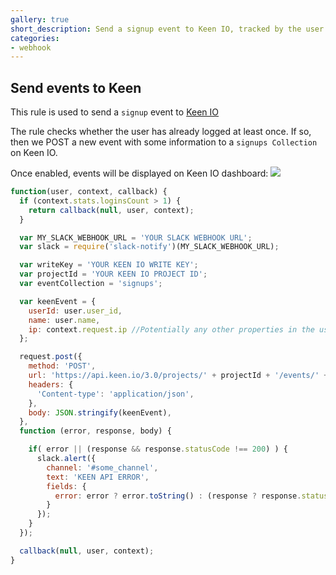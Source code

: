 ```yaml
---
gallery: true
short_description: Send a signup event to Keen IO, tracked by the user.signedUp property
categories:
- webhook
---
```

## Send events to Keen

This rule is used to send a `signup` event to [Keen IO](http://keen.io)

The rule checks whether the user has already logged at least once.
If so, then we POST a new event with some information to a `signups Collection` on Keen IO.

Once enabled, events will be displayed on Keen IO dashboard:
![](http://puu.sh/7k4qN.png)

```js
function(user, context, callback) {
  if (context.stats.loginsCount > 1) {
    return callback(null, user, context);
  }

  var MY_SLACK_WEBHOOK_URL = 'YOUR SLACK WEBHOOK URL';
  var slack = require('slack-notify')(MY_SLACK_WEBHOOK_URL);

  var writeKey = 'YOUR KEEN IO WRITE KEY';
  var projectId = 'YOUR KEEN IO PROJECT ID';
  var eventCollection = 'signups';

  var keenEvent = {
    userId: user.user_id,
    name: user.name,
    ip: context.request.ip //Potentially any other properties in the user profile/context
  };

  request.post({
    method: 'POST',
    url: 'https://api.keen.io/3.0/projects/' + projectId + '/events/' + eventCollection + '?api_key=' + writeKey,
    headers: {
      'Content-type': 'application/json',
    },
    body: JSON.stringify(keenEvent),
  },
  function (error, response, body) {

    if( error || (response && response.statusCode !== 200) ) {
      slack.alert({
        channel: '#some_channel',
        text: 'KEEN API ERROR',
        fields: {
          error: error ? error.toString() : (response ? response.statusCode + ' ' + body : '')
        }
      });
    }
  });

  callback(null, user, context);
}
```
